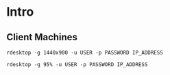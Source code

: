 # Intro

## Client Machines

```text
rdesktop -g 1440x900 -u USER -p PASSWORD IP_ADDRESS
```

```text
rdesktop -g 95% -u USER -p PASSWORD IP_ADDRESS
```

